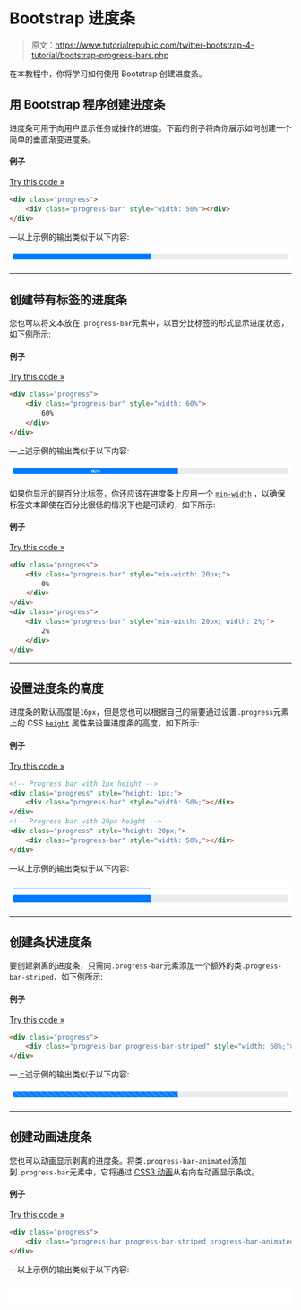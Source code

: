 # Bootstrap 进度条

> 原文：<https://www.tutorialrepublic.com/twitter-bootstrap-4-tutorial/bootstrap-progress-bars.php>

在本教程中，你将学习如何使用 Bootstrap 创建进度条。

## 用 Bootstrap 程序创建进度条

进度条可用于向用户显示任务或操作的进度。下面的例子将向你展示如何创建一个简单的垂直渐变进度条。

#### 例子

[Try this code »](../codelab.php?topic=bootstrap-4&file=progress-bar "Try this code using online Editor")

```html
<div class="progress">
    <div class="progress-bar" style="width: 50%"></div>
</div>
```

—以上示例的输出类似于以下内容:

[![Bootstrap Progress Bar](img/f881e8921df2f148e18895a9dc64bf6d.png)](../codelab.php?topic=bootstrap-4&file=progress-bar) 

* * *

## 创建带有标签的进度条

您也可以将文本放在`.progress-bar`元素中，以百分比标签的形式显示进度状态，如下例所示:

#### 例子

[Try this code »](../codelab.php?topic=bootstrap-4&file=progress-bar-with-label "Try this code using online Editor")

```html
<div class="progress">
    <div class="progress-bar" style="width: 60%">
        60%
    </div>
</div>
```

—上述示例的输出类似于以下内容:

[![Bootstrap Progress Bar with Label](img/317f220624418558c93901e6345fa846.png)](../codelab.php?topic=bootstrap-4&file=progress-bar-with-label) 

如果你显示的是百分比标签，你还应该在进度条上应用一个 [`min-width`](../css-reference/css-min-width-property.php) ，以确保标签文本即使在百分比很低的情况下也是可读的，如下所示:

#### 例子

[Try this code »](../codelab.php?topic=bootstrap-4&file=progress-bar-with-label-and-min-width "Try this code using online Editor")

```html
<div class="progress">
    <div class="progress-bar" style="min-width: 20px;">
        0%
    </div>
</div>
<div class="progress">
    <div class="progress-bar" style="min-width: 20px; width: 2%;">
        2%
    </div>
</div>
```

* * *

## 设置进度条的高度

进度条的默认高度是`16px`，但是您也可以根据自己的需要通过设置`.progress`元素上的 CSS [`height`](/css-reference/css-height-property.php) 属性来设置进度条的高度，如下所示:

#### 例子

[Try this code »](../codelab.php?topic=bootstrap-4&file=progress-bar-height-sizing "Try this code using online Editor")

```html
<!-- Progress bar with 1px height -->
<div class="progress" style="height: 1px;">
    <div class="progress-bar" style="width: 50%;"></div>
</div>
<!-- Progress bar with 20px height -->
<div class="progress" style="height: 20px;">
    <div class="progress-bar" style="width: 50%;"></div>
</div>
```

—以上示例的输出类似于以下内容:

[![Bootstrap Progress Bar Height Sizing](img/b34428807464f5c8d90f11afd8da7b9d.png)](../codelab.php?topic=bootstrap-4&file=progress-bar-height-sizing) 

* * *

## 创建条状进度条

要创建剥离的进度条，只需向`.progress-bar`元素添加一个额外的类`.progress-bar-striped`，如下例所示:

#### 例子

[Try this code »](../codelab.php?topic=bootstrap-4&file=stripped-progress-bar "Try this code using online Editor")

```html
<div class="progress">
    <div class="progress-bar progress-bar-striped" style="width: 60%;"></div>
</div>
```

—上述示例的输出类似于以下内容:

[![Bootstrap Stripped Progress Bar](img/5d0648d3e8ccbc8f5979c61aa3b57cdd.png)](../codelab.php?topic=bootstrap-4&file=stripped-progress-bar) 

* * *

## 创建动画进度条

您也可以动画显示剥离的进度条。将类`.progress-bar-animated`添加到`.progress-bar`元素中，它将通过 [CSS3 动画](/css-tutorial/css3-animations.php)从右向左动画显示条纹。

#### 例子

[Try this code »](../codelab.php?topic=bootstrap-4&file=animated-progress-bar "Try this code using online Editor")

```html
<div class="progress">
    <div class="progress-bar progress-bar-striped progress-bar-animated" style="width: 60%"></div>
</div>
```

—以上示例的输出类似于以下内容:

<iframe src="../examples/bootstrap/bootstrap-animated-progress-bar.html" style="border:none;display:block;width:100%;height:36px;"></div> </div> <hr/> <h2>动态更改进度条值</h2> <p>静态进度条给人的印象不是很深刻。下面的例子将让您大致了解如何使用 jQuery 动态更新 Bootstrap 进度条的状态。</p> <!--Code box--> <div class="example"> <div class="codebox"> <div class="codebox-title"><h4>例子</h4><a href="../codelab.php?topic=bootstrap-4&amp;file=dynamically-change-bootstrap-progress-bar-value" target="_blank" class="try-btn" title="Try this code using online Editor">Try this code <span>»</span></a></div> <pre class="syntax-highlighter line-numbers"><code class="language-markup">&lt;!-- Progress bar HTML --&gt; &lt;div class="progress"&gt; &lt;div class="progress-bar progress-bar-striped" style="min-width: 20px;"&gt;&lt;/div&gt; &lt;/div&gt; &lt;!-- jQuery Script --&gt; &lt;script type="text/javascript"&gt; var i = 0; function makeProgress(){ if(i &lt; 100){ i = i + 1; $(".progress-bar").css("width", i + "%").text(i + " %"); } // Wait for sometime before running this script again setTimeout("makeProgress()", 100); } makeProgress(); &lt;/script&gt;</code></pre> </div> </div> <!--End:Code box--> <hr/> <h2>创建堆叠进度条</h2> <p>您也可以将多个进度条放入同一个进度条中进行堆叠。</p> <!--Code box--> <div class="example"> <div class="codebox"> <div class="codebox-title"><h4>例子</h4><a href="../codelab.php?topic=bootstrap-4&amp;file=stacked-progress-bar" target="_blank" class="try-btn" title="Try this code using online Editor">Try this code <span>»</span></a></div> <pre class="syntax-highlighter line-numbers"><code class="language-markup">&lt;div class="progress"&gt; &lt;div class="progress-bar bg-success" style="width: 40%"&gt; Program Files (40%) &lt;/div&gt; &lt;div class="progress-bar bg-warning" style="width: 25%"&gt; Residual Files (25%) &lt;/div&gt; &lt;div class="progress-bar bg-danger" style="width: 15%"&gt; Junk Files (15%) &lt;/div&gt; &lt;/div&gt;</code></pre> </div> </div> <!--End:Code box--> <p>—以上示例的输出类似于以下内容:</p> <div class="shadow"> <div class="preview-box"> <a href="../codelab.php?topic=bootstrap-4&amp;file=stacked-progress-bar" target="_blank"> <img src="img/c7f975ee72295cfc81d18e7d9a0555b9.png" width="730" height="36" alt="Bootstrap Stacked Progress Bar" data-original-src="https://www.tutorialrepublic.com/limg/bootstrap-4/bootstrap-stacked-progress-bar.png"/> </a> </div> </div> <hr/> <h2>带有强调类别的进度条</h2> <p>Bootstrap 还为进度条提供了一些强调实用程序类，这些类可以进一步用于通过颜色传达含义，如下例所示:</p> <!--Code box--> <div class="example"> <div class="codebox"> <div class="codebox-title"><h4>例子</h4><a href="../codelab.php?topic=bootstrap-4&amp;file=progress-bar-with-emphasis" target="_blank" class="try-btn" title="Try this code using online Editor">Try this code <span>»</span></a></div> <pre class="syntax-highlighter line-numbers"><code class="language-markup">&lt;div class="progress"&gt; &lt;div class="progress-bar bg-info" style="width: 20%"&gt;&lt;/div&gt; &lt;/div&gt; &lt;div class="progress"&gt; &lt;div class="progress-bar bg-success" style="width: 40%"&gt;&lt;/div&gt; &lt;/div&gt; &lt;div class="progress"&gt; &lt;div class="progress-bar bg-warning" style="width: 80%"&gt;&lt;/div&gt; &lt;/div&gt; &lt;div class="progress"&gt; &lt;div class="progress-bar bg-danger" style="width: 90%"&gt;&lt;/div&gt; &lt;/div&gt;</code></pre> </div> </div> <!--End:Code box--> <p>—上述示例的输出类似于以下内容:</p> <div class="shadow"> <div class="preview-box"> <a href="../codelab.php?topic=bootstrap-4&amp;file=progress-bar-with-emphasis" target="_blank"> <img src="img/603c631a06b1d066a39ffb9b44d48cf4.png" width="730" height="132" alt="Bootstrap Progress Bar with Emphasis" data-original-src="https://www.tutorialrepublic.com/limg/bootstrap-4/bootstrap-progress-bar-with-emphasis.png"/> </a> </div> </div> <hr/> <h2>带强调类的条纹进度条</h2> <p>类似于纯色，你也可以创建不同的条纹进度条。</p> <!--Code box--> <div class="example"> <div class="codebox"> <div class="codebox-title"><h4>例子</h4><a href="../codelab.php?topic=bootstrap-4&amp;file=striped-progress-bar-with-emphasis" target="_blank" class="try-btn" title="Try this code using online Editor">Try this code <span>»</span></a></div> <pre class="syntax-highlighter line-numbers"><code class="language-markup">&lt;div class="progress"&gt; &lt;div class="progress-bar progress-bar-striped bg-info" style="width: 20%"&gt;&lt;/div&gt; &lt;/div&gt; &lt;div class="progress"&gt; &lt;div class="progress-bar progress-bar-striped bg-success" style="width: 40%"&gt;&lt;/div&gt; &lt;/div&gt; &lt;div class="progress"&gt; &lt;div class="progress-bar progress-bar-striped bg-warning" style="width: 80%"&gt;&lt;/div&gt; &lt;/div&gt; &lt;div class="progress"&gt; &lt;div class="progress-bar progress-bar-striped bg-danger" style="width: 90%"&gt;&lt;/div&gt; &lt;/div&gt;</code></pre> </div> </div> <!--End:Code box--> <p>—以上示例的输出类似于以下内容:</p> <div class="shadow"> <div class="preview-box"> <a href="../codelab.php?topic=bootstrap-4&amp;file=striped-progress-bar-with-emphasis" target="_blank"> <img src="img/e9c3b97b7e03b6d681c55e42d2a2ea10.png" width="730" height="132" alt="Bootstrap Striped Progress Bar with Emphasis" data-original-src="https://www.tutorialrepublic.com/limg/bootstrap-4/bootstrap-striped-progress-bar-with-emphasis.png"/> </a> </div> </div> <!--Bottom Navigation--> <!--End:Bottom Navigation--> <!-- InstanceEndEditable --> </body> </html></iframe>